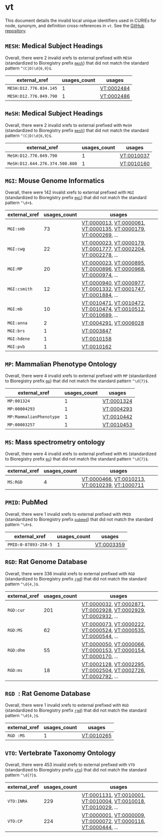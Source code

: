# vt

This document details the invalid local unique identifiers used in CURIEs
for node, synonym, and definition cross-references in `vt`. See the [GitHub repository](https://github.com/AnimalGenome/vertebrate-trait-ontology).


## `MESH`: Medical Subject Headings

Overall, there were 2 invalid
xrefs to external prefixed with `MESH` (standardized to Bioregistry
prefix [`mesh`](https://bioregistry.io/mesh)) that
did not match the standard pattern `^(C|D)\d{6,9}$`.

| external_xref          |   usages_count | usages                                                  |
|------------------------|----------------|---------------------------------------------------------|
| `MESH:D12.776.034.145` |              1 | [VT:0002484](http://purl.obolibrary.org/obo/VT_0002484) |
| `MESH:D12.776.049.790` |              1 | [VT:0002486](http://purl.obolibrary.org/obo/VT_0002486) |

## `MeSH`: Medical Subject Headings

Overall, there were 2 invalid
xrefs to external prefixed with `MeSH` (standardized to Bioregistry
prefix [`mesh`](https://bioregistry.io/mesh)) that
did not match the standard pattern `^(C|D)\d{6,9}$`.

| external_xref                  |   usages_count | usages                                                  |
|--------------------------------|----------------|---------------------------------------------------------|
| `MeSH:D12.776.049.790`         |              1 | [VT:0010037](http://purl.obolibrary.org/obo/VT_0010037) |
| `MeSH:D12.644.276.374.500.800` |              1 | [VT:0010160](http://purl.obolibrary.org/obo/VT_0010160) |

## `MGI`: Mouse Genome Informatics

Overall, there were 142 invalid
xrefs to external prefixed with `MGI` (standardized to Bioregistry
prefix [`mgi`](https://bioregistry.io/mgi)) that
did not match the standard pattern `^\d+$`.

| external_xref   |   usages_count | usages                                                                                                                                                                                                                                                                                           |
|-----------------|----------------|--------------------------------------------------------------------------------------------------------------------------------------------------------------------------------------------------------------------------------------------------------------------------------------------------|
| `MGI:smb`       |             73 | [VT:0000013](http://purl.obolibrary.org/obo/VT_0000013), [VT:0000061](http://purl.obolibrary.org/obo/VT_0000061), [VT:0000135](http://purl.obolibrary.org/obo/VT_0000135), [VT:0000179](http://purl.obolibrary.org/obo/VT_0000179), [VT:0000269](http://purl.obolibrary.org/obo/VT_0000269), ... |
| `MGI:cwg`       |             22 | [VT:0000023](http://purl.obolibrary.org/obo/VT_0000023), [VT:0000179](http://purl.obolibrary.org/obo/VT_0000179), [VT:0001777](http://purl.obolibrary.org/obo/VT_0001777), [VT:0002204](http://purl.obolibrary.org/obo/VT_0002204), [VT:0002278](http://purl.obolibrary.org/obo/VT_0002278), ... |
| `MGI:MP`        |             20 | [VT:0000023](http://purl.obolibrary.org/obo/VT_0000023), [VT:0000895](http://purl.obolibrary.org/obo/VT_0000895), [VT:0000896](http://purl.obolibrary.org/obo/VT_0000896), [VT:0000968](http://purl.obolibrary.org/obo/VT_0000968), [VT:0000974](http://purl.obolibrary.org/obo/VT_0000974), ... |
| `MGI:csmith`    |             12 | [VT:0000940](http://purl.obolibrary.org/obo/VT_0000940), [VT:0000977](http://purl.obolibrary.org/obo/VT_0000977), [VT:0001332](http://purl.obolibrary.org/obo/VT_0001332), [VT:0001747](http://purl.obolibrary.org/obo/VT_0001747), [VT:0001884](http://purl.obolibrary.org/obo/VT_0001884), ... |
| `MGI:mb`        |             10 | [VT:0010471](http://purl.obolibrary.org/obo/VT_0010471), [VT:0010472](http://purl.obolibrary.org/obo/VT_0010472), [VT:0010474](http://purl.obolibrary.org/obo/VT_0010474), [VT:0010512](http://purl.obolibrary.org/obo/VT_0010512), [VT:0010689](http://purl.obolibrary.org/obo/VT_0010689), ... |
| `MGI:anna`      |              2 | [VT:0004291](http://purl.obolibrary.org/obo/VT_0004291), [VT:0006028](http://purl.obolibrary.org/obo/VT_0006028)                                                                                                                                                                                 |
| `MGI:brs`       |              1 | [VT:0003847](http://purl.obolibrary.org/obo/VT_0003847)                                                                                                                                                                                                                                          |
| `MGI:hdene`     |              1 | [VT:0010158](http://purl.obolibrary.org/obo/VT_0010158)                                                                                                                                                                                                                                          |
| `MGI:pvb`       |              1 | [VT:0010162](http://purl.obolibrary.org/obo/VT_0010162)                                                                                                                                                                                                                                          |

## `MP`: Mammalian Phenotype Ontology

Overall, there were 4 invalid
xrefs to external prefixed with `MP` (standardized to Bioregistry
prefix [`mp`](https://bioregistry.io/mp)) that
did not match the standard pattern `^\d{7}$`.

| external_xref           |   usages_count | usages                                                  |
|-------------------------|----------------|---------------------------------------------------------|
| `MP:001324`             |              1 | [VT:0001324](http://purl.obolibrary.org/obo/VT_0001324) |
| `MP:00004293`           |              1 | [VT:0004293](http://purl.obolibrary.org/obo/VT_0004293) |
| `MP:MammalianPhenotype` |              1 | [VT:0010442](http://purl.obolibrary.org/obo/VT_0010442) |
| `MP:00003257`           |              1 | [VT:0010453](http://purl.obolibrary.org/obo/VT_0010453) |

## `MS`: Mass spectrometry ontology

Overall, there were 4 invalid
xrefs to external prefixed with `MS` (standardized to Bioregistry
prefix [`ms`](https://bioregistry.io/ms)) that
did not match the standard pattern `^\d{7}$`.

| external_xref   |   usages_count | usages                                                                                                                                                                                                                             |
|-----------------|----------------|------------------------------------------------------------------------------------------------------------------------------------------------------------------------------------------------------------------------------------|
| `MS:RGD`        |              4 | [VT:0000466](http://purl.obolibrary.org/obo/VT_0000466), [VT:0010213](http://purl.obolibrary.org/obo/VT_0010213), [VT:0010239](http://purl.obolibrary.org/obo/VT_0010239), [VT:1000711](http://purl.obolibrary.org/obo/VT_1000711) |

## `PMID`: PubMed

Overall, there were 1 invalid
xrefs to external prefixed with `PMID` (standardized to Bioregistry
prefix [`pubmed`](https://bioregistry.io/pubmed)) that
did not match the standard pattern `^\d+$`.

| external_xref        |   usages_count | usages                                                  |
|----------------------|----------------|---------------------------------------------------------|
| `PMID:0-87893-258-5` |              1 | [VT:0003359](http://purl.obolibrary.org/obo/VT_0003359) |

## `RGD`: Rat Genome Database

Overall, there were 336 invalid
xrefs to external prefixed with `RGD` (standardized to Bioregistry
prefix [`rgd`](https://bioregistry.io/rgd)) that
did not match the standard pattern `^\d{4,}$`.

| external_xref   |   usages_count | usages                                                                                                                                                                                                                                                                                           |
|-----------------|----------------|--------------------------------------------------------------------------------------------------------------------------------------------------------------------------------------------------------------------------------------------------------------------------------------------------|
| `RGD:cur`       |            201 | [VT:0000032](http://purl.obolibrary.org/obo/VT_0000032), [VT:0002871](http://purl.obolibrary.org/obo/VT_0002871), [VT:0002928](http://purl.obolibrary.org/obo/VT_0002928), [VT:0002929](http://purl.obolibrary.org/obo/VT_0002929), [VT:0002932](http://purl.obolibrary.org/obo/VT_0002932), ... |
| `RGD:MS`        |             62 | [VT:0000073](http://purl.obolibrary.org/obo/VT_0000073), [VT:0000222](http://purl.obolibrary.org/obo/VT_0000222), [VT:0000524](http://purl.obolibrary.org/obo/VT_0000524), [VT:0000535](http://purl.obolibrary.org/obo/VT_0000535), [VT:0000544](http://purl.obolibrary.org/obo/VT_0000544), ... |
| `RGD:dhm`       |             55 | [VT:0000050](http://purl.obolibrary.org/obo/VT_0000050), [VT:0000066](http://purl.obolibrary.org/obo/VT_0000066), [VT:0000153](http://purl.obolibrary.org/obo/VT_0000153), [VT:0000154](http://purl.obolibrary.org/obo/VT_0000154), [VT:0000170](http://purl.obolibrary.org/obo/VT_0000170), ... |
| `RGD:ms`        |             18 | [VT:0002128](http://purl.obolibrary.org/obo/VT_0002128), [VT:0002295](http://purl.obolibrary.org/obo/VT_0002295), [VT:0002504](http://purl.obolibrary.org/obo/VT_0002504), [VT:0002726](http://purl.obolibrary.org/obo/VT_0002726), [VT:0002792](http://purl.obolibrary.org/obo/VT_0002792), ... |

## `RGD `: Rat Genome Database

Overall, there were 1 invalid
xrefs to external prefixed with `RGD ` (standardized to Bioregistry
prefix [`rgd`](https://bioregistry.io/rgd)) that
did not match the standard pattern `^\d{4,}$`.

| external_xref   |   usages_count | usages                                                  |
|-----------------|----------------|---------------------------------------------------------|
| `RGD :MS`       |              1 | [VT:0010265](http://purl.obolibrary.org/obo/VT_0010265) |

## `VTO`: Vertebrate Taxonomy Ontology

Overall, there were 453 invalid
xrefs to external prefixed with `VTO` (standardized to Bioregistry
prefix [`vto`](https://bioregistry.io/vto)) that
did not match the standard pattern `^\d{7}$`.

| external_xref   |   usages_count | usages                                                                                                                                                                                                                                                                                           |
|-----------------|----------------|--------------------------------------------------------------------------------------------------------------------------------------------------------------------------------------------------------------------------------------------------------------------------------------------------|
| `VTO:INRA`      |            229 | [VT:0001131](http://purl.obolibrary.org/obo/VT_0001131), [VT:0010001](http://purl.obolibrary.org/obo/VT_0010001), [VT:0010004](http://purl.obolibrary.org/obo/VT_0010004), [VT:0010018](http://purl.obolibrary.org/obo/VT_0010018), [VT:0010029](http://purl.obolibrary.org/obo/VT_0010029), ... |
| `VTO:CP`        |            224 | [VT:0000001](http://purl.obolibrary.org/obo/VT_0000001), [VT:0000009](http://purl.obolibrary.org/obo/VT_0000009), [VT:0000072](http://purl.obolibrary.org/obo/VT_0000072), [VT:0000116](http://purl.obolibrary.org/obo/VT_0000116), [VT:0000444](http://purl.obolibrary.org/obo/VT_0000444), ... |

